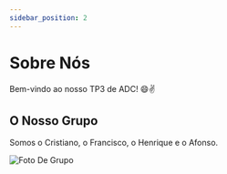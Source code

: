 ```yaml
---
sidebar_position: 2
---
```


# Sobre Nós

Bem-vindo ao nosso TP3 de ADC! 😄✌️  

## O Nosso Grupo

Somos o Cristiano, o Francisco, o Henrique e o Afonso.

<Carousel />

![Foto De Grupo](images/grupo_chill.png)
